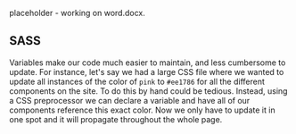 placeholder - working on word.docx.

## SASS

Variables make our code much easier to maintain, and less cumbersome to update. For instance, let's say we had a large CSS file where we wanted to update all instances of the color of `pink` to `#ee1786` for all the different components on the site. To do this by hand could be tedious.
Instead, using a CSS preprocessor we can declare a variable and have all of our components reference this exact color. Now we only have to update it in one spot and it will propagate throughout the whole page.
